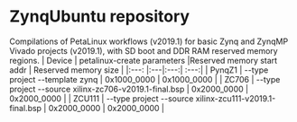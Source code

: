 # ZynqUbuntu repository
Compilations of PetaLinux workflows (v2019.1) for basic Zynq and ZynqMP Vivado projects (v2019.1), with SD boot and DDR RAM reserved memory regions.
| Device        | petalinux-create parameters |Reserved memory start addr    | Reserved memory size  |
|:---: |:---|:---:| :---:|
| PynqZ1 | --type project --template zynq   | 0x1000_0000 | 0x1000_0000 |
| ZC706  | --type project --source xilinx-zc706-v2019.1-final.bsp | 0x2000_0000      |   0x2000_0000 |
| ZCU111 | --type project --source xilinx-zcu111-v2019.1-final.bsp   | 0x2000_0000      |   0x2000_0000 |


